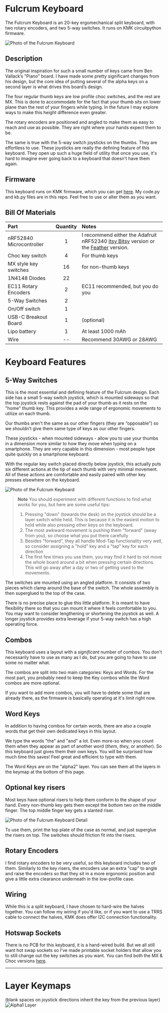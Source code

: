 # Fulcrum Keyboard

The Fulcrum Keyboard is an 20-key ergomechanical split keyboard, with two rotary encoders, and two 5-way switches. It runs on KMK circuitpython firmware.

![Photo of the Fulcrum Keyboard](photos/fulcrum-1-web.jpg "")

## Description

The original inspiration for such a small number of keys came from Ben Vallack’s "Piano" board. I have made some pretty significant changes from his design, but the core idea of putting several of the alpha keys on a second layer is what drives this board’s design.

The four regular thumb keys are low profile choc switches, and the rest are MX. This is done to accommodate for the fact that your thumb sits on lower plane than the rest of your fingers while typing. In the future I may explore ways to make this height difference even greater.

The rotary encoders are positioned and angled to make them as easy to reach and use as possible. They are right where your hands expect them to be.

The same is true with the 5-way switch joysticks on the thumbs. They are effortless to use. These joysticks are really the defining feature of this keyboard. They open up such a huge field of utility that once you use, it's hard to imagine ever going back to a keyboard that doesn't have them again.

## Firmware

This keyboard runs on KMK firmware, which you can get [here](https://github.com/KMKfw/kmk_firmware). My code.py and kb.py files are in this repo. Feel free to use or alter them as you want.


## Bill Of Materials

| Part      | Quantity | Notes| 
| :-------------- | :---: | :------ |
| nRF52840 Microcontroller | 1 | I recommend either the Adafruit nRF52340 [Itsy Bitsy](https://www.adafruit.com/product/4481) version or the [Feather](https://www.adafruit.com/product/4062) version.|
| Choc key switch | 4 | For thumb keys|
| MX style key switches    | 16 | for non-thumb keys |
| 1N4148 Diodes  | 22 |  | 
| EC11 Rotary Encoders | 2 | EC11 recommended, but you do you|
| 5-Way Switches   | 2 | |
| On/Off switch    | 1 | |
| USB-C Breakout Board   | 1 | (optional)|
| Lipo battery    | 1 | At least 1000 mAh |
| Wire      | -- | Recommend 30AWG or 28AWG|



# Keyboard Features

## 5-Way Switches

This is the most essential and defining feature of the Fulcrum design. Each side has a small 5-way switch joystick, which is mounted sideways so that the top joystick rests against the pad of your thumb as it rests on the "home" thumb key. This provides a wide range of ergonomic movements to utilize on each thumb.

Our thumbs aren't the same as our other fingers (they are “opposable”) so we shouldn’t give them same type of keys as our other fingers.

These joysticks - when mounted sideways - allow you to use your thumbs in a dimension more similar to how they move when typing on a smartphone. They are very capable in this dimension - most people type quite quickly on a smartphone keyboard.

With the regular key switch placed directly below joystick, this actually puts six different actions at the tip of each thumb with very minimal movement. All of these actions are comfortable and easily paired with other key presses elsewhere on the keyboard.

![Photo of the Fulcrum Keyboard](photos/fulcrum-detail-1-web.jpg "")

> **Note**
> You should experiment with different functions to find what works for you, but here are some useful tips:
> 1. Pressing "down" (towards the desk) on the joystick should be a layer switch while held. This is because it is the easiest motion to hold while also pressing other keys on the keyboard.
> 2. The most awkward movement is pushing them "forward" (away from you), so choose what you put there carefully
> 3. Besides "forward", they all handle Mod-Tap functionality very well, so consider assigning a "hold" key and a "tap" key for each direction
> 4.  The first few times you use them, you may find it hard to not move the whole board around a bit when pressing certain directions. This will go away after a day or two of getting used to the movements.

The switches are mounted using an angled platform. It consists of two pieces which clamp around the base of the switch. The whole assembly is then superglued to the top of the case.

There is no precise place to glue this little platform. It is meant to have flexibility there so that you can mount it where it feels comfortable to you. You may want to consider lengthening or shortening the joystick as well. A longer joystick provides extra leverage if your 5-way switch has a high operating force.

## Combos
This keyboard uses a layout with a *significant* number of combos. You don't necessarily have to use as many as I do, but you are going to have to use some no matter what.

The combos are split into two main categories: Keys and Words. For the most part, you probably need to keep the Key combos while the Word combos are more optional.

If you want to add more combos, you will have to delete some that are already there, as the firmware is basically operating at it's limit right now.

## Word Keys
In addition to having combos for certain words, there are also a couple words that get their own dedicated keys in this layout. 

We type the words "the" and "and" a lot. Even more-so when you count them when they appear as part of another word (*the*m, *the*y, or ano*the*r). So this keyboard just gives them their own keys. You will be surprised how much time this saves! Feel great and efficient to type with them. 

The Word Keys are on the "alpha2" layer. You can see them all the layers in the keymap at the bottom of this page.

## Optional key risers
Most keys have optional risers to help them conform to the shape of your hand. Every non-thumb key gets them except the bottom two on the middle finger. The top middle finger key gets a slanted riser.  

![Photo of the Fulcrum Keyboard Detail](photos/fulcrum-detail-2-web.jpg "")

To use them, print the top plate of the case as normal, and just superglue the risers on top. The switches should friction fit into the risers.

## Rotary Encoders
I find rotary encoders to be very useful, so this keyboard includes two of them. Similarly to the key risers, the encoders use an extra "cap" to angle and raise the encoders so that they sit in a more ergonomic position and give a little extra clearance underneath in the low-profile case.

## Wiring
While this is a split keyboard, I have chosen to hard-wire the halves together. You can follow my wiring if you'd like, or if you want to use a TRRS cable to connect the halves, KMK does offer I2C connection functionality.

## Hotswap Sockets
There is no PCB for this keyboard, it is a hand-wired build. But we all still want hot swap sockets so I've made printable socket holders that allow you to still change out the key switches as you want. You can find both the MX & Choc versions [here](https://www.printables.com/model/284057-hot-swap-socket-holders). 

---

# Layer Keymaps
(blank spaces on joystick directions inherit the key from the previous layer)
![Alpha1 Layer](photos/fulcrum-layout-full.jpg "")
